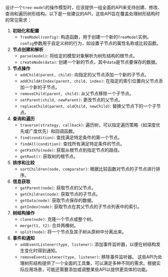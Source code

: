 设计一个`tree-model`的操作模型时，应该提供一组全面的API来支持创建、修改、查询和遍历树形结构。以下是一些建议的API，这些API旨在覆盖处理树形结构时的常见需求：

1. **初始化和配置**
   - `TreeModel(config)`: 构造函数，用于创建一个新的`TreeModel`实例。`config`参数用于自定义树的行为，如设置子节点的属性名称或比较函数。
2. **节点创建和解析**
   - `parse(model)`: 将给定的模型对象解析为树形结构的根节点。
   - `createNode(data)`: 创建一个新的节点，其中`data`是节点要保存的数据。
3. **节点操作**
   - `addChild(parent, child)`: 向指定的父节点添加一个新的子节点。
   - `addChildAtIndex(parent, child, index)`: 在指定的索引位置向父节点添加一个新的子节点。
   - `removeChild(parent, child)`: 从父节点移除一个子节点。
   - `setParent(child, newParent)`: 更改节点的父节点。
   - `replaceChild(parent, oldChild, newChild)`: 替换父节点下的一个子节点。
4. **查询和遍历**
   - `traverse(strategy, callback)`: 遍历树，可以指定遍历策略（如深度优先或广度优先）和回调函数。
   - `find(condition)`: 查找满足特定条件的第一个节点。
   - `findAll(condition)`: 查找所有满足特定条件的节点。
   - `getPathTo(node)`: 获取从根节点到指定节点的路径。
   - `getRoot()`: 获取树的根节点。
5. **排序和比较**
   - `sortChildren(node, comparator)`: 根据比较函数对节点的子节点进行排序。
6. **信息获取**
   - `getParent(node)`: 获取节点的父节点。
   - `getChildren(node)`: 获取节点的子节点。
   - `getData(node)`: 获取节点保存的数据。
   - `getIndex(node)`: 获取节点在其父节点的子节点列表中的索引。
7. **树结构操作**
   - `clone(node)`: 克隆一个节点或整个树。
   - `merge(t1, t2)`: 合并两棵树。
   - `split(node)`: 将一个节点及其子树从原树中分离出来。
8. **事件和通知**
   - `addEventListener(type, listener)`: 添加事件监听器，以便在树结构发生变化时得到通知。
   - `removeEventListener(type, listener)`: 移除事件监听器。
     这些API为处理树形结构提供了一个全面的工具集，可以满足多种不同的需求。根据实际应用场景，可能还需要添加或调整某些API以提供更具体的功能。
